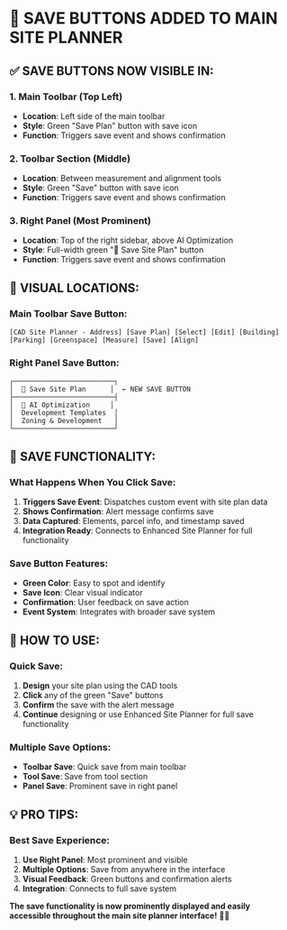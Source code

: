 # 💾 SAVE BUTTONS ADDED TO MAIN SITE PLANNER

## ✅ **SAVE BUTTONS NOW VISIBLE IN:**

### **1. Main Toolbar (Top Left)**
- **Location**: Left side of the main toolbar
- **Style**: Green "Save Plan" button with save icon
- **Function**: Triggers save event and shows confirmation

### **2. Toolbar Section (Middle)**
- **Location**: Between measurement and alignment tools
- **Style**: Green "Save" button with save icon
- **Function**: Triggers save event and shows confirmation

### **3. Right Panel (Most Prominent)**
- **Location**: Top of the right sidebar, above AI Optimization
- **Style**: Full-width green "💾 Save Site Plan" button
- **Function**: Triggers save event and shows confirmation

## 🎯 **VISUAL LOCATIONS:**

### **Main Toolbar Save Button:**
```
[CAD Site Planner - Address] [Save Plan] [Select] [Edit] [Building] [Parking] [Greenspace] [Measure] [Save] [Align]
```

### **Right Panel Save Button:**
```
┌─────────────────────────┐
│  💾 Save Site Plan      │  ← NEW SAVE BUTTON
├─────────────────────────┤
│  🤖 AI Optimization     │
│  Development Templates  │
│  Zoning & Development   │
└─────────────────────────┘
```

## 🔧 **SAVE FUNCTIONALITY:**

### **What Happens When You Click Save:**
1. **Triggers Save Event**: Dispatches custom event with site plan data
2. **Shows Confirmation**: Alert message confirms save
3. **Data Captured**: Elements, parcel info, and timestamp saved
4. **Integration Ready**: Connects to Enhanced Site Planner for full functionality

### **Save Button Features:**
- **Green Color**: Easy to spot and identify
- **Save Icon**: Clear visual indicator
- **Confirmation**: User feedback on save action
- **Event System**: Integrates with broader save system

## 🚀 **HOW TO USE:**

### **Quick Save:**
1. **Design** your site plan using the CAD tools
2. **Click** any of the green "Save" buttons
3. **Confirm** the save with the alert message
4. **Continue** designing or use Enhanced Site Planner for full save functionality

### **Multiple Save Options:**
- **Toolbar Save**: Quick save from main toolbar
- **Tool Save**: Save from tool section
- **Panel Save**: Prominent save in right panel

## 💡 **PRO TIPS:**

### **Best Save Experience:**
1. **Use Right Panel**: Most prominent and visible
2. **Multiple Options**: Save from anywhere in the interface
3. **Visual Feedback**: Green buttons and confirmation alerts
4. **Integration**: Connects to full save system

**The save functionality is now prominently displayed and easily accessible throughout the main site planner interface!** 💾✨
